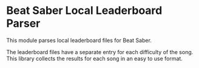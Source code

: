 # Beat Saber Local Leaderboard Parser

This module parses local leaderboard files for Beat Saber.

The leaderboard files have a separate entry for each difficulty of the song. This library collects the results for each song in an easy to use format.

